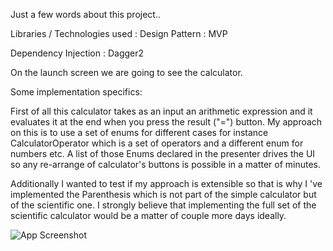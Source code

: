 Just a few words about this project..


Libraries / Technologies used :
Design Pattern : MVP 
 
Dependency Injection : Dagger2




On the launch screen we are going to see the calculator.


Some implementation specifics:

First of all this calculator takes as an input an arithmetic expression and it evaluates it at the end when
you press the result ("=") button. My approach on this is to use a set of enums for different cases for instance
CalculatorOperator which is a set of operators and a different enum for numbers etc. A list of those Enums
declared in the presenter drives the UI so any re-arrange of calculator's buttons is possible in a matter of minutes.

Additionally I wanted to test if my approach is extensible so that is why I 've implemented the Parenthesis
which is not part of the simple calculator but of the scientific one. I strongly believe that implementing the
full set of the scientific calculator would be a matter of couple more days ideally.



![App Screenshot](https://user-images.githubusercontent.com/9167722/84258903-5ca76980-ab20-11ea-952b-96b940e8e81c.png)